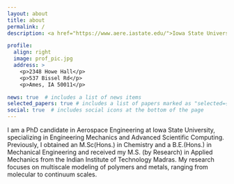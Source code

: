 ```yaml
---
layout: about
title: about
permalink: /
description: <a href="https://www.aere.iastate.edu/">Iowa State University </a> & <a href="https://www.anl.gov/">Argonne National Lab</a>.

profile:
  align: right
  image: prof_pic.jpg
  address: >
    <p>2348 Howe Hall</p>
    <p>537 Bissel Rd</p>
    <p>Ames, IA 50011</p>

news: true  # includes a list of news items
selected_papers: true # includes a list of papers marked as "selected={true}"
social: true  # includes social icons at the bottom of the page
---
```


I am a PhD candidate in Aerospace Engineering at Iowa State University, specializing in Engineering Mechanics and Advanced Scientific Computing. Previously, I obtained an M.Sc(Hons.) in Chemistry and a B.E.(Hons.) in Mechanical Engineering and received my M.S. (by Research) in Applied Mechanics from the Indian Institute of Technology Madras. My research focuses on multiscale modeling of polymers and metals, ranging from molecular to continuum scales.
